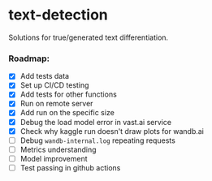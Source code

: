# text-detection
Solutions for true/generated text differentiation.

### Roadmap:

- [X] Add tests data
- [X] Set up CI/CD testing
- [X] Add tests for other functions
- [X] Run on remote server
- [X] Add run on the specific size
- [X] Debug the load model error in vast.ai service
- [X] Check why kaggle run doesn't draw plots for wandb.ai
- [ ] Debug `wandb-internal.log` repeating requests
- [ ] Metrics understanding
- [ ] Model improvement
- [ ] Test passing in github actions